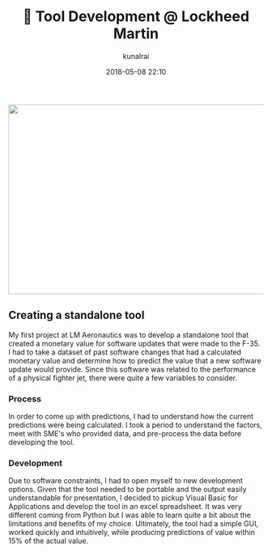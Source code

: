 ﻿---
title: ":hammer: Tool Development @ Lockheed Martin"
layout: post
date: 2018-05-08 22:10
# tag: jekyll
# image: 
headerImage: true
projects: true
hidden: true # don't count this post in blog pagination
description: "My first SWE internship"
category: project
author: kunalrai
externalLink: false
---

<p align="center">
  <img width="640" height="375" src="https://www.lockheedmartin.com/content/dam/lockheed-martin/aero/photo/F-35/F35Direct_PR.jpg">

</p>

## Creating a standalone tool
My first project at LM Aeronautics was to develop a standalone tool that created a monetary value for software updates that were made to the F-35. I had to take a dataset of past software changes that had a calculated monetary value and determine how to predict the value that a new software update would provide. Since this software was related to the performance of a physical fighter jet, there were quite a few variables to consider. 

### Process
In order to come up with predictions, I had to understand how the current predictions were being calculated. I took a period to understand the factors, meet with SME's who provided data, and pre-process the data before developing the tool. 

### Development
Due to software constraints, I had to open myself to new development options. Given that the tool needed to be portable and the output easily understandable for presentation, I decided to pickup Visual Basic for Applications and develop the tool in an excel spreadsheet. It was very different coming from Python but I was able to learn quite a bit about the limitations and benefits of my choice. Ultimately, the tool had a simple GUI, worked quickly and intuitively, while producing predictions of value within 15% of the actual value. 
